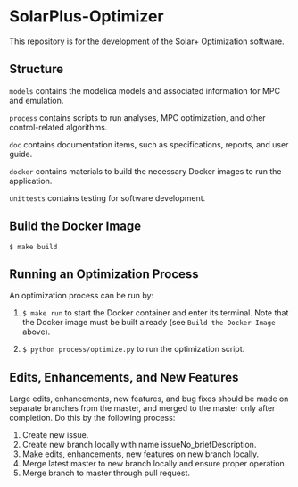 # SolarPlus-Optimizer
This repository is for the development of the Solar+ Optimization software.  

## Structure
``models`` contains the modelica models and associated information for MPC and emulation.

``process`` contains scripts to run analyses, MPC optimization, and other control-related algorithms.

``doc`` contains documentation items, such as specifications, reports, and user guide.

``docker`` contains materials to build the necessary Docker images to run the application.

``unittests`` contains testing for software development.

## Build the Docker Image
``$ make build``

## Running an Optimization Process
An optimization process can be run by:

1. ``$ make run`` to start the Docker container and enter its terminal.  Note that the Docker image must be built already (see ``Build the Docker Image`` above).

2. ``$ python process/optimize.py`` to run the optimization script.

## Edits, Enhancements, and New Features
Large edits, enhancements, new features, and bug fixes should be made on separate branches from the master, and merged to the master only after completion. Do this by the following process:

1) Create new issue.
2) Create new branch locally with name issueNo_briefDescription.
3) Make edits, enhancements, new features on new branch locally.
4) Merge latest master to new branch locally and ensure proper operation.
5) Merge branch to master through pull request.
